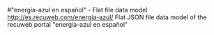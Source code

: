 #"energía-azul en español" - Flat file data model
http://es.recuweb.com/energía-azul/
Flat JSON file data model of the recuweb portal "energía-azul en español"
